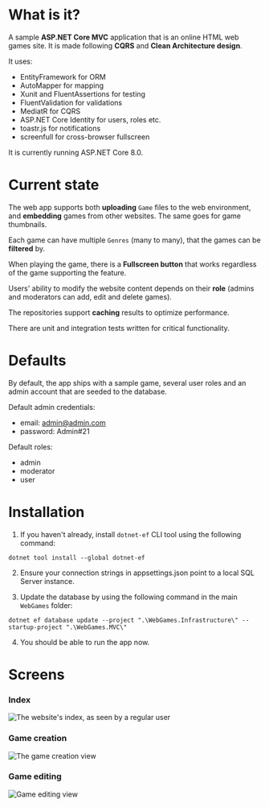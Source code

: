 # What is it?
A sample **ASP.NET Core MVC** application that is an online HTML web games site.
It is made following **CQRS** and **Clean Architecture design**.

It uses:
  - EntityFramework for ORM
  - AutoMapper for mapping
  - Xunit and FluentAssertions for testing
  - FluentValidation for validations
  - MediatR for CQRS
  - ASP.NET Core Identity for users, roles etc.
  - toastr.js for notifications
  - screenfull for cross-browser fullscreen

It is currently running ASP.NET Core 8.0.

# Current state

The web app supports both **uploading** `Game` files to the web environment, and **embedding** games from other websites. The same goes for game thumbnails.

Each game can have multiple `Genres` (many to many), that the games can be **filtered** by.

When playing the game, there is a **Fullscreen button** that works regardless of the game supporting the feature.

Users' ability to modify the website content depends on their **role** (admins and moderators can add, edit and delete games).

The repositories support **caching** results to optimize performance.

There are unit and integration tests written for critical functionality.

# Defaults

By default, the app ships with a sample game, several user roles and an admin account that are seeded to the database.

Default admin credentials:
  - email: admin@admin.com
  - password: Admin#21

Default roles:
  - admin
  - moderator
  - user

# Installation

1. If you haven't already, install `dotnet-ef` CLI tool using the following command: 
```
dotnet tool install --global dotnet-ef
```

2. Ensure your connection strings in appsettings.json point to a local SQL Server instance.

3. Update the database by using the following command in the main `WebGames` folder:
```
dotnet ef database update --project ".\WebGames.Infrastructure\" --startup-project ".\WebGames.MVC\"
```

4. You should be able to run the app now.

# Screens

### Index
![The website's index, as seen by a regular user](https://github.com/DeiranZ/WebGamesMVC/assets/40063902/2793eed3-1420-4515-aadb-b7afd1e81330)

### Game creation
![The game creation view](https://github.com/DeiranZ/WebGamesMVC/assets/40063902/e66e04ec-da83-4bb5-acce-187cb406026f)

### Game editing
![Game editing view](https://github.com/DeiranZ/WebGamesMVC/assets/40063902/c643a53c-da47-4734-9a4c-bf2db7f6c7d0)


